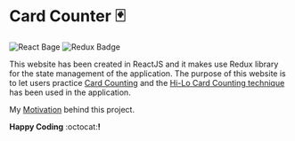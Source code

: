 # Card Counter :black_joker:

![React Bage](https://img.shields.io/badge/ReactJS-React%20for%20Web-blue?logo=react) ![Redux Badge](https://img.shields.io/badge/Redux-ReduxJS-blueviolet?logo=redux)

This website has been created in ReactJS and it makes use Redux library for the state management of the application. The purpose of this website is to let users practice [Card Counting](https://en.wikipedia.org/wiki/Card_counting) and the [Hi-Lo Card Counting technique](<https://www.blackjack.org/blackjack-strategies/hi-lo-count/#:~:text=The%20Hi%2DLo%20Count%20strategy,(cards%202%2D6).>) has been used in the application.

My [Motivation](https://www.youtube.com/watch?v=oqkdB7It5Go") behind this project.

**Happy Coding** :octocat:**!**
